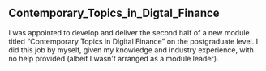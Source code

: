 ## Contemporary_Topics_in_Digtal_Finance

I was appointed to develop and deliver the second  half of a new module titled “Contemporary Topics in Digital Finance” on the postgraduate level.  I did this job by myself, given my knowledge and industry experience, with no help provided (albeit I wasn't arranged as a module leader).
